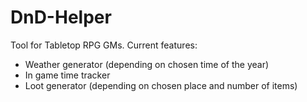 # DnD-Helper
Tool for Tabletop RPG GMs.
Current features: 
- Weather generator (depending on chosen time of the year)
- In game time tracker
- Loot generator (depending on chosen place and number of items)
